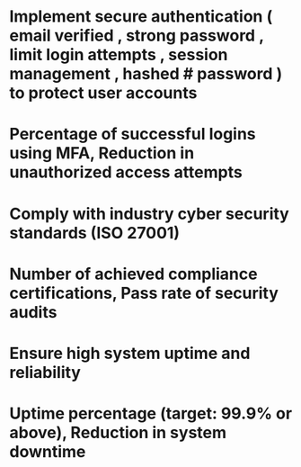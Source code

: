 # Implement secure authentication ( email verified , strong password , limit login attempts , session management , hashed # password  ) to protect user accounts

# Percentage of successful logins using MFA, Reduction in unauthorized access attempts

 

# Comply with industry cyber security standards (ISO 27001)

# Number of achieved compliance certifications, Pass rate of security audits

# Ensure high system uptime and reliability

# Uptime percentage (target: 99.9% or above), Reduction in system downtime

